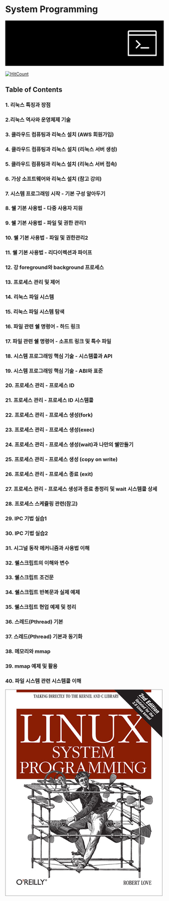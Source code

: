 # System Programming

![intoroduction](../../images/sp_4.jpg)

[![HitCount](http://hits.dwyl.io/boys-be-ambitious//System_programming.svg)](http://hits.dwyl.io/boys-be-ambitious//System_programming)

## Table of Contents
### 1. 리눅스 특징과 장점
### 2.리눅스 역사와 운영체제 기술
### 3. 클라우드 컴퓨팅과 리눅스 설치 (AWS 회원가입)
### 4. 클라우드 컴퓨팅과 리눅스 설치 (리눅스 서버 생성)
### 5. 클라우드 컴퓨팅과 리눅스 설치 (리눅스 서버 접속)
### 6. 가상 소프트웨어와 리눅스 설치 (참고 강의)
### 7. 시스템 프로그래밍 시작 - 기본 구성 알아두기
### 8. 쉘 기본 사용법 - 다중 사용자 지원
### 9. 쉘 기본 사용법 - 파일 및 권한 관리1
### 10. 쉘 기본 사용법 - 파일 및 권한관리2
### 11. 쉘 기본 사용법 - 리다이렉션과 파이프
### 12. 강 foreground와 background 프로세스
### 13. 프로세스 관리 및 제어
### 14. 리눅스 파일 시스템
### 15. 리눅스 파일 시스템 탐색
### 16. 파일 관련 쉘 명령어 - 하드 링크
### 17. 파일 관련 쉘 명령어 - 소프트 링크 및 특수 파일
### 18. 시스템 프로그래밍 핵심 기술 - 시스템콜과 API
### 19. 시스템 프로그래밍 핵심 기술 - ABI와 표준
### 20. 프로세스 관리 - 프로세스 ID
### 21. 프로세스 관리 - 프로세스 ID 시스템콜
### 22. 프로세스 관리 - 프로세스 생성(fork)
### 23. 프로세스 관리 - 프로세스 생성(exec)
### 24. 프로세스 관리 - 프로세스 생성(wait)과 나만의 쉘만들기
### 25. 프로세스 관리 - 프로세스 생성 (copy on write)
### 26. 프로세스 관리 - 프로세스 종료 (exit)
### 27. 프로세스 관리 - 프로세스 생성과 종료 총정리 및 wait 시스템콜 상세
### 28. 프로세스 스케쥴링 관련(참고)
### 29. IPC 기법 실습1
### 30. IPC 기법 실습2
### 31. 시그널 동작 메커니즘과 사용법 이해
### 32. 쉘스크립트의 이해와 변수
### 33. 쉘스크립트 조건문
### 34. 쉘스크립트 반복문과 실제 예제
### 35. 쉘스크립트 현업 예제 및 정리
### 36. 스레드(Pthread) 기본
### 37. 스레드(Pthread) 기본과 동기화
### 38. 메모리와 mmap
### 39. mmap 예제 및 활용
### 40. 파일 시스템 관련 시스템콜 이해

![intoroduction](../../images/sp_1.jpg)